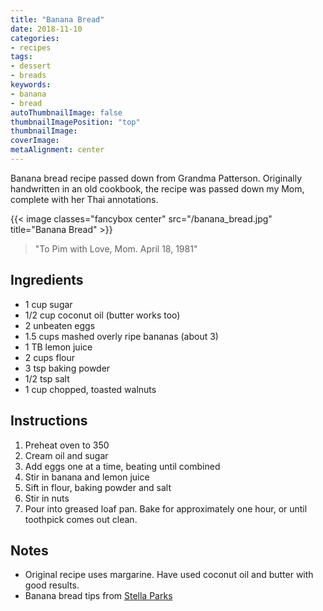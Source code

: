 ```yaml
---
title: "Banana Bread"
date: 2018-11-10
categories:
- recipes
tags:
- dessert
- breads
keywords:
- banana
- bread
autoThumbnailImage: false
thumbnailImagePosition: "top"
thumbnailImage: 
coverImage: 
metaAlignment: center
---
```

Banana bread recipe passed down from Grandma Patterson. Originally handwritten in an old cookbook, the recipe was passed down my Mom, complete with her Thai annotations.
<!--more-->

{{< image classes="fancybox center" src="/banana_bread.jpg"  title="Banana Bread" >}}

<p></p>

>"To Pim with Love, Mom. April 18, 1981"



## Ingredients

* 1 cup sugar
* 1/2 cup coconut oil (butter works too)
* 2 unbeaten eggs
* 1.5 cups mashed overly ripe bananas (about 3)
* 1 TB lemon juice
* 2 cups flour
* 3 tsp baking powder
* 1/2 tsp salt
* 1 cup chopped, toasted walnuts

## Instructions

1. Preheat oven to 350
2. Cream oil and sugar
3. Add eggs one at a time, beating until combined
4. Stir in banana and lemon juice
5. Sift in flour, baking powder and salt
6. Stir in nuts
7. Pour into greased loaf pan. Bake for approximately one hour, or until toothpick comes out clean.


## Notes 

* Original recipe uses margarine. Have used coconut oil and butter with good results.
* Banana bread tips from [Stella Parks](https://www.seriouseats.com/2016/09/how-to-make-the-best-banana-bread.html)

  









